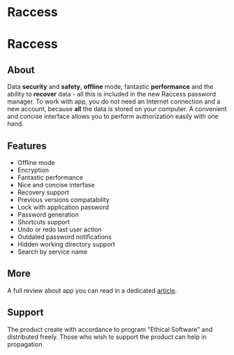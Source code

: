 # Raccess

# Raccess

## About

Data **security** and **safety**, **offline** mode, fantastic **performance** and the ability to **recover** data - all this is included in the new Raccess password manager. To work with app, you do not need an Internet connection and a new account, because **all** the data is stored on your computer. A convenient and concise interface allows you to perform authorization easily with one hand.

## Features

- Offline mode
- Encryption
- Fantastic performance
- Nice and concise interfase
- Recovery support
- Previous versions compatability
- Lock with application password
- Password generation
- Shortcuts support
- Undo or redo last user action
- Outdated password notifications
- Hidden working directory support
- Search by service name

## More

A full review about app you can read in a dedicated [article](https://habr.com/ru/articles/743556/).

## Support

The product create with accordance to program "Ethical Software" and distributed freely. Those who wish to support the product can help in propagation.
